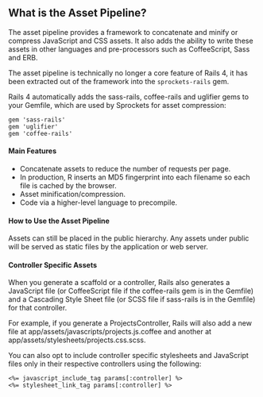## What is the Asset Pipeline?

The asset pipeline provides a framework to concatenate and minify or compress JavaScript and CSS assets. It also adds the ability to write these assets in other languages and pre-processors such as CoffeeScript, Sass and ERB.

The asset pipeline is technically no longer a core feature of Rails 4, it has been extracted out of the framework into the `sprockets-rails` gem.

Rails 4 automatically adds the sass-rails, coffee-rails and uglifier gems to your Gemfile, which are used by Sprockets for asset compression:

	gem 'sass-rails'
	gem 'uglifier'
	gem 'coffee-rails'

#### Main Features

- Concatenate assets to reduce the number of requests per page.
- In production, R inserts an MD5 fingerprint into each filename so each file is cached by the browser.
- Asset minification/compression.
- Code via a higher-level language to precompile.

#### How to Use the Asset Pipeline

Assets can still be placed in the public hierarchy. Any assets under public will be served as static files by the application or web server. 

#### Controller Specific Assets

When you generate a scaffold or a controller, Rails also generates a JavaScript file (or CoffeeScript file if the coffee-rails gem is in the Gemfile) and a Cascading Style Sheet file (or SCSS file if sass-rails is in the Gemfile) for that controller.

For example, if you generate a ProjectsController, Rails will also add a new file at app/assets/javascripts/projects.js.coffee and another at app/assets/stylesheets/projects.css.scss.

You can also opt to include controller specific stylesheets and JavaScript files only in their respective controllers using the following:

	<%= javascript_include_tag params[:controller] %>
	<%= stylesheet_link_tag params[:controller] %>





















	